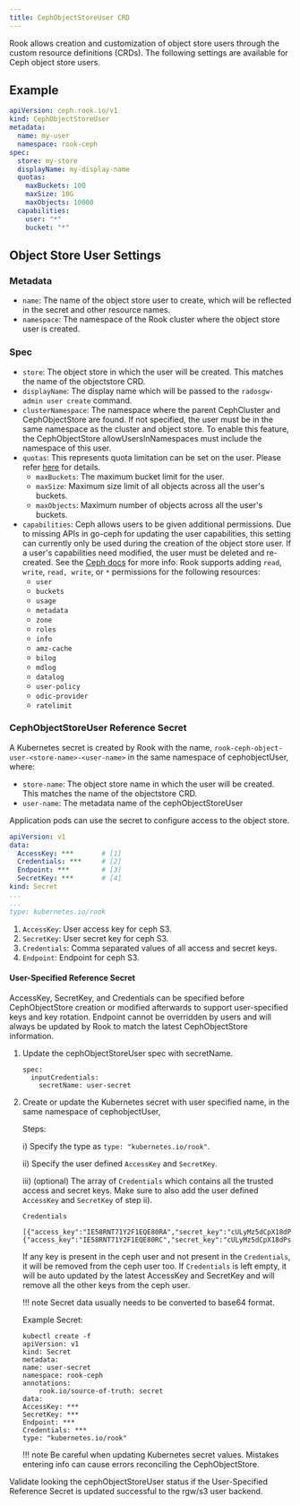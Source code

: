 ```yaml
---
title: CephObjectStoreUser CRD
---
```


Rook allows creation and customization of object store users through the custom resource definitions (CRDs). The following settings are available
for Ceph object store users.

## Example

```yaml
apiVersion: ceph.rook.io/v1
kind: CephObjectStoreUser
metadata:
  name: my-user
  namespace: rook-ceph
spec:
  store: my-store
  displayName: my-display-name
  quotas:
    maxBuckets: 100
    maxSize: 10G
    maxObjects: 10000
  capabilities:
    user: "*"
    bucket: "*"
```

## Object Store User Settings

### Metadata

* `name`: The name of the object store user to create, which will be reflected in the secret and other resource names.
* `namespace`: The namespace of the Rook cluster where the object store user is created.

### Spec

* `store`: The object store in which the user will be created. This matches the name of the objectstore CRD.
* `displayName`: The display name which will be passed to the `radosgw-admin user create` command.
* `clusterNamespace`: The namespace where the parent CephCluster and CephObjectStore are found. If not specified,
    the user must be in the same namespace as the cluster and object store.
    To enable this feature, the CephObjectStore allowUsersInNamespaces must include the namespace of this user.
* `quotas`: This represents quota limitation can be set on the user. Please refer [here](https://docs.ceph.com/en/latest/radosgw/admin/#quota-management) for details.
    * `maxBuckets`: The maximum bucket limit for the user.
    * `maxSize`: Maximum size limit of all objects across all the user's buckets.
    * `maxObjects`: Maximum number of objects across all the user's buckets.
* `capabilities`: Ceph allows users to be given additional permissions. Due to missing APIs in go-ceph for updating the user capabilities, this setting can currently only be used during the creation of the object store user. If a user's capabilities need modified, the user must be deleted and re-created.
    See the [Ceph docs](https://docs.ceph.com/en/latest/radosgw/admin/#add-remove-admin-capabilities) for more info.
    Rook supports adding `read`, `write`, `read, write`, or `*` permissions for the following resources:
    * `user`
    * `buckets`
    * `usage`
    * `metadata`
    * `zone`
    * `roles`
    * `info`
    * `amz-cache`
    * `bilog`
    * `mdlog`
    * `datalog`
    * `user-policy`
    * `odic-provider`
    * `ratelimit`

### CephObjectStoreUser Reference Secret

A Kubernetes secret is created by Rook with the name, `rook-ceph-object-user-<store-name>-<user-name>` in the same namespace of cephobjectUser, where:

* `store-name`: The object store name in which the user will be created. This matches the name of the objectstore CRD.
* `user-name`: The metadata name of the cephObjectStoreUser

Application pods can use the secret to configure access to the object store.

```yaml
apiVersion: v1
data:
  AccessKey: ***       # [1]
  Credentials: ***     # [2]
  Endpoint: ***        # [3]
  SecretKey: ***       # [4]
kind: Secret
...
...
type: kubernetes.io/rook

```

1. `AccessKey`: User access key for ceph S3.
2. `SecretKey`: User secret key for ceph S3.
3. `Credentials`: Comma separated values of all access and secret keys.
4. `Endpoint`: Endpoint for ceph S3.

#### User-Specified Reference Secret

AccessKey, SecretKey, and Credentials can be specified before CephObjectStore creation or modified afterwards to support user-specified keys and key rotation. Endpoint cannot be overridden by users and will always be updated by Rook to match the latest CephObjectStore information.

1) Update the cephObjectStoreUser spec with secretName.

    ```
    spec:
      inputCredentials:
        secretName: user-secret
    ```

2) Create or update the Kubernetes secret with user specified name, in the same namespace of cephobjectUser,

    Steps:

    i) Specify the type as `type: "kubernetes.io/rook"`.

    ii) Specify the user defined `AccessKey` and `SecretKey`.

    iii) (optional) The array of `Credentials` which contains all the trusted access and secret keys. Make sure to also add the user defined `AccessKey` and `SecretKey` of step ii).

    `Credentials`
    ```console
    [{"access_key":"IE58RNT71Y2F1EQE80RA","secret_key":"cULyMz5dCpX18dPsJhpIKay7vcDNRNJWJPu8VqUA"}, {"access_key":"IE58RNT71Y2F1EQE80RC","secret_key":"cULyMz5dCpX18dPsJhpIKay7vcDNRNJWJPu8VqUA"}]
    ```

    If any key is present in the ceph user and not present in the `Credentials`, it will be removed from the ceph user too.
    If `Credentials` is left empty, it will be auto updated by the latest AccessKey and SecretKey and will remove all the other keys from the ceph user.

    !!! note
        Secret data usually needs to be converted to base64 format.

    Example Secret:

    ```console
    kubectl create -f
    apiVersion: v1
    kind: Secret
    metadata:
    name: user-secret
    namespace: rook-ceph
    annotations:
        rook.io/source-of-truth: secret
    data:
    AccessKey: ***
    SecretKey: ***
    Endpoint: ***
    Credentials: ***
    type: "kubernetes.io/rook"
    ```

    !!! note
        Be careful when updating Kubernetes secret values. Mistakes entering info can cause errors reconciling the CephObjectStore.

Validate looking the cephObjectStoreUser status if the User-Specified Reference Secret is updated successful to the rgw/s3 user backend.
